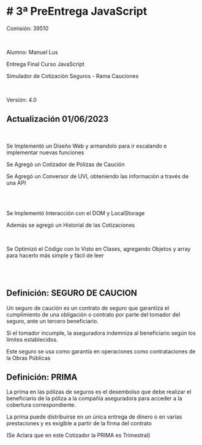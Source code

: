<h1># 3ª PreEntrega JavaScript</h1>
<p>Comisión: 39510</p>
<br>
<p>Alumno: Manuel Lus</p>
<p>Entrega Final Curso JavaScript</p> 
<p>Simulador de Cotización Seguros - Rama Cauciones</p>
<br>
<p>Versión: 4.0</p>

<h2>Actualización 01/06/2023</h2>
<br>
<p>Se Implementó un Diseño Web y armandolo para ir escalando e implementar nuevas funciones</p>
<p>Se Agregó un Cotizador de Pólizas de Caución</p>
<p>Se Agregó un Conversor de UVI, obteniendo las información a través de una API</p>
<br><br>
<p>Se Implementó Interacción con el DOM y LocalStorage</p>
<p>Además se agregó un Historial de las Cotizaciones</p>
<br>
<p>Se Optimizó el Código con lo Visto en Clases, agregando Objetos y array para hacerlo más simple y fácil de leer</p>
<br><br>
<h2>Definición: SEGURO DE CAUCION</h2>
<p>Un seguro de caución es un contrato de seguro que garantiza el cumplimiento de una obligación o contrato por parte del tomador del seguro, ante un tercero beneficiario.</p>
<p>Si el tomador incumple, la aseguradora indemniza al beneficiario según los límites establecidos.</p>
<p>Este seguro se usa como garantía en operaciones como contrataciones de la Obras Públicas</p>
<P></P>
<h2>Definición: PRIMA</h2>
<p>La prima en las pólizas de seguros es el desembolso que debe realizar el beneficiario de la póliza a la compañía aseguradora para acceder a la cobertura correspondiente.</p>
<p>La prima puede distribuirse en un única entrega de dinero o en varias prestaciones y es exigible a partir de la firma del contrato</p>
<p>(Se Aclara que en este Cotizador la PRIMA es Trimestral)</p>